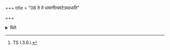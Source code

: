 +++
title = "08 ते ते धामानीत्यवटेऽवदधाति"

+++

<details><summary>थिते</summary>

8. With te te dhāmāni...[^1] he keeps (the sacrificial post) in the pit.  

[^1]: TS I.3.6.i.
</details>
